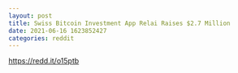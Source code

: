 ```yaml
--- 
layout: post 
title: Swiss Bitcoin Investment App Relai Raises $2.7 Million 
date: 2021-06-16 1623852427 
categories: reddit 
--- 
```

https://redd.it/o15ptb